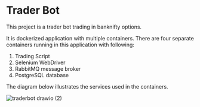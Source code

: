 # Trader Bot

This project is a trader bot trading in banknifty options. 

It is dockerized application with multiple containers.
There are four separate containers running in this application with following:
<ol>
  <li>Trading Script</li>
  <li>Selenium WebDriver</li>
  <li>RabbitMQ message broker</li>
  <li>PostgreSQL database</li>
</ol>

The diagram below illustrates the services used in the containers.


![traderbot drawio (2)](https://user-images.githubusercontent.com/14332590/157277197-fcc9fbd6-f9d2-463b-8383-999af8b18f83.png)
